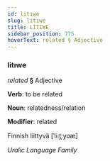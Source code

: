 ```yaml
---
id: litıwe
slug: litıwe
title: LİTIWE
sidebar_position: 775
hoverText: related § Adjective
---
```


### litıwe

*related* **§** Adjective

**Verb**: to be related

**Noun**: relatedness/relation

**Modifier**: related

Finnish liittyvä [ˈliːt̪ːyʋæ]

*Uralic Language Family*